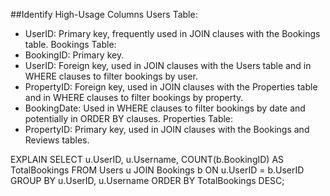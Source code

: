 ##Identify High-Usage Columns
Users Table:
- UserID: Primary key, frequently used in JOIN clauses with the Bookings table.
Bookings Table:
- BookingID: Primary key.
- UserID: Foreign key, used in JOIN clauses with the Users table and in WHERE clauses to filter bookings by user.
- PropertyID: Foreign key, used in JOIN clauses with the Properties table and in WHERE clauses to filter bookings by property.
- BookingDate: Used in WHERE clauses to filter bookings by date and potentially in ORDER BY clauses.
Properties Table:
- PropertyID: Primary key, used in JOIN clauses with the Bookings and Reviews tables.


EXPLAIN
SELECT
    u.UserID,
    u.Username,
    COUNT(b.BookingID) AS TotalBookings
FROM
    Users u
JOIN
    Bookings b ON u.UserID = b.UserID
GROUP BY
    u.UserID,
    u.Username
ORDER BY
    TotalBookings DESC;